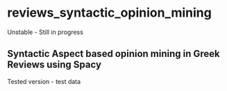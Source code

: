 # reviews_syntactic_opinion_mining

Unstable - Still in progress

## Syntactic Aspect based opinion mining in Greek Reviews using Spacy
Tested version - test data
